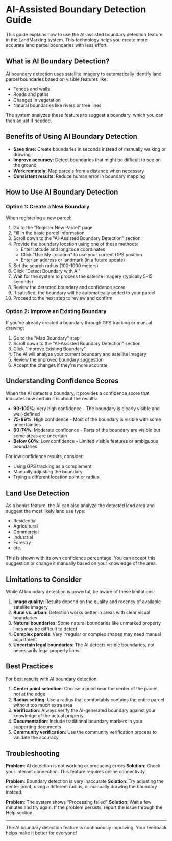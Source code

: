 # AI-Assisted Boundary Detection Guide

This guide explains how to use the AI-assisted boundary detection feature in the LandMarking system. This technology helps you create more accurate land parcel boundaries with less effort.

## What is AI Boundary Detection?

AI boundary detection uses satellite imagery to automatically identify land parcel boundaries based on visible features like:
- Fences and walls
- Roads and paths
- Changes in vegetation
- Natural boundaries like rivers or tree lines

The system analyzes these features to suggest a boundary, which you can then adjust if needed.

## Benefits of Using AI Boundary Detection

- **Save time**: Create boundaries in seconds instead of manually walking or drawing
- **Improve accuracy**: Detect boundaries that might be difficult to see on the ground
- **Work remotely**: Map parcels from a distance when necessary
- **Consistent results**: Reduce human error in boundary mapping

## How to Use AI Boundary Detection

### Option 1: Create a New Boundary

When registering a new parcel:

1. Go to the "Register New Parcel" page
2. Fill in the basic parcel information
3. Scroll down to the "AI-Assisted Boundary Detection" section
4. Provide the boundary location using one of these methods:
   - Enter latitude and longitude coordinates
   - Click "Use My Location" to use your current GPS position
   - Enter an address or landmark (in a future update)
5. Set the search radius (100-1000 meters)
6. Click "Detect Boundary with AI"
7. Wait for the system to process the satellite imagery (typically 5-15 seconds)
8. Review the detected boundary and confidence score
9. If satisfied, the boundary will be automatically added to your parcel
10. Proceed to the next step to review and confirm

### Option 2: Improve an Existing Boundary

If you've already created a boundary through GPS tracking or manual drawing:

1. Go to the "Map Boundary" step
2. Scroll down to the "AI-Assisted Boundary Detection" section
3. Click "Improve Existing Boundary"
4. The AI will analyze your current boundary and satellite imagery
5. Review the improved boundary suggestion
6. Accept the changes if they're more accurate

## Understanding Confidence Scores

When the AI detects a boundary, it provides a confidence score that indicates how certain it is about the results:

- **90-100%**: Very high confidence - The boundary is clearly visible and well-defined
- **75-89%**: High confidence - Most of the boundary is visible with some uncertainties
- **60-74%**: Moderate confidence - Parts of the boundary are visible but some areas are uncertain
- **Below 60%**: Low confidence - Limited visible features or ambiguous boundaries

For low confidence results, consider:
- Using GPS tracking as a complement
- Manually adjusting the boundary
- Trying a different location point or radius

## Land Use Detection

As a bonus feature, the AI can also analyze the detected land area and suggest the most likely land use type:

- Residential
- Agricultural
- Commercial
- Industrial
- Forestry
- etc.

This is shown with its own confidence percentage. You can accept this suggestion or change it manually based on your knowledge of the area.

## Limitations to Consider

While AI boundary detection is powerful, be aware of these limitations:

1. **Image quality**: Results depend on the quality and recency of available satellite imagery
2. **Rural vs. urban**: Detection works better in areas with clear visual boundaries
3. **Natural boundaries**: Some natural boundaries like unmarked property lines may be difficult to detect
4. **Complex parcels**: Very irregular or complex shapes may need manual adjustment
5. **Uncertain legal boundaries**: The AI detects visible boundaries, not necessarily legal property lines

## Best Practices

For best results with AI boundary detection:

1. **Center point selection**: Choose a point near the center of the parcel, not at the edge
2. **Radius setting**: Use a radius that comfortably contains the entire parcel without too much extra area
3. **Verification**: Always verify the AI-generated boundary against your knowledge of the actual property
4. **Documentation**: Include traditional boundary markers in your supporting documents
5. **Community verification**: Use the community verification process to validate the accuracy

## Troubleshooting

**Problem**: AI detection is not working or producing errors
**Solution**: Check your internet connection. This feature requires online connectivity.

**Problem**: Boundary detection is very inaccurate
**Solution**: Try adjusting the center point, using a different radius, or manually drawing the boundary instead.

**Problem**: The system shows "Processing failed"
**Solution**: Wait a few minutes and try again. If the problem persists, report the issue through the Help section.

---

The AI boundary detection feature is continuously improving. Your feedback helps make it better for everyone!